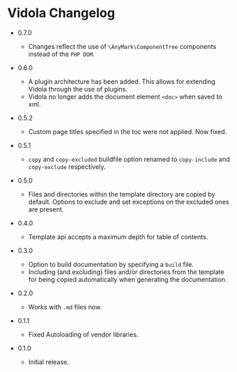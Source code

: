 Vidola Changelog
================

*	0.7.0

	*	Changes reflect the use of `\AnyMark\ComponentTree` components instead
		of the `PHP DOM`.

*	0.6.0

	*	A plugin architecture has been added. This allows for extending
		Vidola through the use of plugins.
	*	Vidola no longer adds the document element `<doc>` when saved to xml.

*	0.5.2

	*	Custom page titles specified in the toc were not applied. Now fixed.

*	0.5.1

	*	`copy` and `copy-excluded` buildfile option renamed to
		`copy-include` and `copy-exclude` respectively.

*	0.5.0

	*	Files and directories within the template directory are
		copied by default. Options to exclude and set exceptions
		on the excluded ones are present.

*	0.4.0

	*	Template api accepts a maximum depth for table of contents.

*	0.3.0

	*	Option to build documentation by specifying a `build` file.
	*	Including (and excluding) files and/or directories from the
		template for being copied automatically when generating the
		documentation.

*	0.2.0

	*	Works with `.md` files now.

*	0.1.1

	*	Fixed Autoloading of vendor libraries.

*	0.1.0

	*	Initial release.